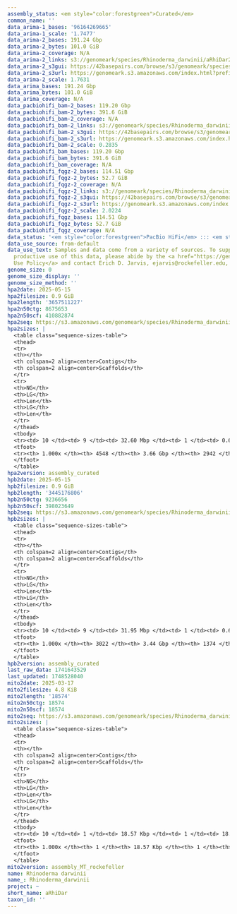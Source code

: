 ```yaml
---
assembly_status: <em style="color:forestgreen">Curated</em>
common_name: ''
data_arima-1_bases: '96164269665'
data_arima-1_scale: '1.7477'
data_arima-2_bases: 191.24 Gbp
data_arima-2_bytes: 101.0 GiB
data_arima-2_coverage: N/A
data_arima-2_links: s3://genomeark/species/Rhinoderma_darwinii/aRhiDar2/genomic_data/arima/<br>
data_arima-2_s3gui: https://42basepairs.com/browse/s3/genomeark/species/Rhinoderma_darwinii/aRhiDar2/genomic_data/arima/
data_arima-2_s3url: https://genomeark.s3.amazonaws.com/index.html?prefix=species/Rhinoderma_darwinii/aRhiDar2/genomic_data/arima/
data_arima-2_scale: 1.7631
data_arima_bases: 191.24 Gbp
data_arima_bytes: 101.0 GiB
data_arima_coverage: N/A
data_pacbiohifi_bam-2_bases: 119.20 Gbp
data_pacbiohifi_bam-2_bytes: 391.6 GiB
data_pacbiohifi_bam-2_coverage: N/A
data_pacbiohifi_bam-2_links: s3://genomeark/species/Rhinoderma_darwinii/aRhiDar2/genomic_data/pacbio_hifi/<br>
data_pacbiohifi_bam-2_s3gui: https://42basepairs.com/browse/s3/genomeark/species/Rhinoderma_darwinii/aRhiDar2/genomic_data/pacbio_hifi/
data_pacbiohifi_bam-2_s3url: https://genomeark.s3.amazonaws.com/index.html?prefix=species/Rhinoderma_darwinii/aRhiDar2/genomic_data/pacbio_hifi/
data_pacbiohifi_bam-2_scale: 0.2835
data_pacbiohifi_bam_bases: 119.20 Gbp
data_pacbiohifi_bam_bytes: 391.6 GiB
data_pacbiohifi_bam_coverage: N/A
data_pacbiohifi_fqgz-2_bases: 114.51 Gbp
data_pacbiohifi_fqgz-2_bytes: 52.7 GiB
data_pacbiohifi_fqgz-2_coverage: N/A
data_pacbiohifi_fqgz-2_links: s3://genomeark/species/Rhinoderma_darwinii/aRhiDar2/genomic_data/pacbio_hifi/<br>
data_pacbiohifi_fqgz-2_s3gui: https://42basepairs.com/browse/s3/genomeark/species/Rhinoderma_darwinii/aRhiDar2/genomic_data/pacbio_hifi/
data_pacbiohifi_fqgz-2_s3url: https://genomeark.s3.amazonaws.com/index.html?prefix=species/Rhinoderma_darwinii/aRhiDar2/genomic_data/pacbio_hifi/
data_pacbiohifi_fqgz-2_scale: 2.0224
data_pacbiohifi_fqgz_bases: 114.51 Gbp
data_pacbiohifi_fqgz_bytes: 52.7 GiB
data_pacbiohifi_fqgz_coverage: N/A
data_status: '<em style="color:forestgreen">PacBio HiFi</em> ::: <em style="color:forestgreen">Arima</em>'
data_use_source: from-default
data_use_text: Samples and data come from a variety of sources. To support fair and
  productive use of this data, please abide by the <a href="https://genome10k.soe.ucsc.edu/data-use-policies/">Data
  Use Policy</a> and contact Erich D. Jarvis, ejarvis@rockefeller.edu, with any questions.
genome_size: 0
genome_size_display: ''
genome_size_method: ''
hpa2date: 2025-05-15
hpa2filesize: 0.9 GiB
hpa2length: '3657511227'
hpa2n50ctg: 8675653
hpa2n50scf: 410882874
hpa2seq: https://s3.amazonaws.com/genomeark/species/Rhinoderma_darwinii/aRhiDar2/assembly_curated/aRhiDar2.hap1.cur.20250515.fasta.gz
hpa2sizes: |
  <table class="sequence-sizes-table">
  <thead>
  <tr>
  <th></th>
  <th colspan=2 align=center>Contigs</th>
  <th colspan=2 align=center>Scaffolds</th>
  </tr>
  <tr>
  <th>NG</th>
  <th>LG</th>
  <th>Len</th>
  <th>LG</th>
  <th>Len</th>
  </tr>
  </thead>
  <tbody>
  <tr><td> 10 </td><td> 9 </td><td> 32.60 Mbp </td><td> 1 </td><td> 0.67 Gbp </td></tr><tr><td> 20 </td><td> 22 </td><td> 23.73 Mbp </td><td> 2 </td><td> 484.00 Mbp </td></tr><tr><td> 30 </td><td> 40 </td><td> 18.27 Mbp </td><td> 2 </td><td> 484.00 Mbp </td></tr><tr><td> 40 </td><td> 64 </td><td> 12.82 Mbp </td><td> 3 </td><td> 431.33 Mbp </td></tr><tr style="background-color:#cccccc;"><td> 50 </td><td> 98 </td><td style="background-color:#88ff88;"> 8.68 Mbp </td><td> 4 </td><td style="background-color:#88ff88;"> 410.88 Mbp </td></tr><tr><td> 60 </td><td> 150 </td><td> 5.75 Mbp </td><td> 5 </td><td> 347.03 Mbp </td></tr><tr><td> 70 </td><td> 233 </td><td> 3.22 Mbp </td><td> 7 </td><td> 145.65 Mbp </td></tr><tr><td> 80 </td><td> 404 </td><td> 1.48 Mbp </td><td> 10 </td><td> 106.62 Mbp </td></tr><tr><td> 90 </td><td> 897 </td><td> 393.12 Kbp </td><td> 35 </td><td> 1.48 Mbp </td></tr><tr><td> 100 </td><td> 4548 </td><td> 609  bp </td><td> 2942 </td><td> 7.82 Kbp </td></tr></tbody>
  <tfoot>
  <tr><th> 1.000x </th><th> 4548 </th><th> 3.66 Gbp </th><th> 2942 </th><th> 3.66 Gbp </th></tr>
  </tfoot>
  </table>
hpa2version: assembly_curated
hpb2date: 2025-05-15
hpb2filesize: 0.9 GiB
hpb2length: '3445176806'
hpb2n50ctg: 9236656
hpb2n50scf: 398023649
hpb2seq: https://s3.amazonaws.com/genomeark/species/Rhinoderma_darwinii/aRhiDar2/assembly_curated/aRhiDar2.hap2.cur.20250515.fasta.gz
hpb2sizes: |
  <table class="sequence-sizes-table">
  <thead>
  <tr>
  <th></th>
  <th colspan=2 align=center>Contigs</th>
  <th colspan=2 align=center>Scaffolds</th>
  </tr>
  <tr>
  <th>NG</th>
  <th>LG</th>
  <th>Len</th>
  <th>LG</th>
  <th>Len</th>
  </tr>
  </thead>
  <tbody>
  <tr><td> 10 </td><td> 9 </td><td> 31.95 Mbp </td><td> 1 </td><td> 0.65 Gbp </td></tr><tr><td> 20 </td><td> 21 </td><td> 23.74 Mbp </td><td> 2 </td><td> 475.37 Mbp </td></tr><tr><td> 30 </td><td> 38 </td><td> 17.69 Mbp </td><td> 2 </td><td> 475.37 Mbp </td></tr><tr><td> 40 </td><td> 61 </td><td> 12.72 Mbp </td><td> 3 </td><td> 416.31 Mbp </td></tr><tr style="background-color:#cccccc;"><td> 50 </td><td> 92 </td><td style="background-color:#88ff88;"> 9.24 Mbp </td><td> 4 </td><td style="background-color:#88ff88;"> 398.02 Mbp </td></tr><tr><td> 60 </td><td> 137 </td><td> 6.25 Mbp </td><td> 5 </td><td> 347.39 Mbp </td></tr><tr><td> 70 </td><td> 209 </td><td> 3.49 Mbp </td><td> 6 </td><td> 141.97 Mbp </td></tr><tr><td> 80 </td><td> 353 </td><td> 1.68 Mbp </td><td> 9 </td><td> 119.32 Mbp </td></tr><tr><td> 90 </td><td> 732 </td><td> 0.51 Mbp </td><td> 12 </td><td> 97.04 Mbp </td></tr><tr><td> 100 </td><td> 3022 </td><td> 178  bp </td><td> 1374 </td><td> 15.45 Kbp </td></tr></tbody>
  <tfoot>
  <tr><th> 1.000x </th><th> 3022 </th><th> 3.44 Gbp </th><th> 1374 </th><th> 3.45 Gbp </th></tr>
  </tfoot>
  </table>
hpb2version: assembly_curated
last_raw_data: 1741643529
last_updated: 1748528040
mito2date: 2025-03-17
mito2filesize: 4.8 KiB
mito2length: '18574'
mito2n50ctg: 18574
mito2n50scf: 18574
mito2seq: https://s3.amazonaws.com/genomeark/species/Rhinoderma_darwinii/aRhiDar2/assembly_MT_rockefeller/aRhiDar2.MT.20250317.fasta.gz
mito2sizes: |
  <table class="sequence-sizes-table">
  <thead>
  <tr>
  <th></th>
  <th colspan=2 align=center>Contigs</th>
  <th colspan=2 align=center>Scaffolds</th>
  </tr>
  <tr>
  <th>NG</th>
  <th>LG</th>
  <th>Len</th>
  <th>LG</th>
  <th>Len</th>
  </tr>
  </thead>
  <tbody>
  <tr><td> 10 </td><td> 1 </td><td> 18.57 Kbp </td><td> 1 </td><td> 18.57 Kbp </td></tr><tr><td> 20 </td><td> 1 </td><td> 18.57 Kbp </td><td> 1 </td><td> 18.57 Kbp </td></tr><tr><td> 30 </td><td> 1 </td><td> 18.57 Kbp </td><td> 1 </td><td> 18.57 Kbp </td></tr><tr><td> 40 </td><td> 1 </td><td> 18.57 Kbp </td><td> 1 </td><td> 18.57 Kbp </td></tr><tr style="background-color:#cccccc;"><td> 50 </td><td> 1 </td><td style="background-color:#ff8888;"> 18.57 Kbp </td><td> 1 </td><td style="background-color:#ff8888;"> 18.57 Kbp </td></tr><tr><td> 60 </td><td> 1 </td><td> 18.57 Kbp </td><td> 1 </td><td> 18.57 Kbp </td></tr><tr><td> 70 </td><td> 1 </td><td> 18.57 Kbp </td><td> 1 </td><td> 18.57 Kbp </td></tr><tr><td> 80 </td><td> 1 </td><td> 18.57 Kbp </td><td> 1 </td><td> 18.57 Kbp </td></tr><tr><td> 90 </td><td> 1 </td><td> 18.57 Kbp </td><td> 1 </td><td> 18.57 Kbp </td></tr><tr><td> 100 </td><td> 1 </td><td> 18.57 Kbp </td><td> 1 </td><td> 18.57 Kbp </td></tr></tbody>
  <tfoot>
  <tr><th> 1.000x </th><th> 1 </th><th> 18.57 Kbp </th><th> 1 </th><th> 18.57 Kbp </th></tr>
  </tfoot>
  </table>
mito2version: assembly_MT_rockefeller
name: Rhinoderma darwinii
name_: Rhinoderma_darwinii
project: ~
short_name: aRhiDar
taxon_id: ''
---
```

